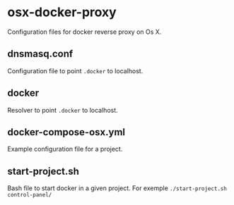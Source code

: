 # osx-docker-proxy
Configuration files for docker reverse proxy on Os X.

## dnsmasq.conf
Configuration file to point `.docker` to localhost.

## docker
Resolver to point `.docker` to localhost.

## docker-compose-osx.yml
Example configuration file for a project.

## start-project.sh
Bash file to start docker in a given project.
For exemple `./start-project.sh control-panel/`